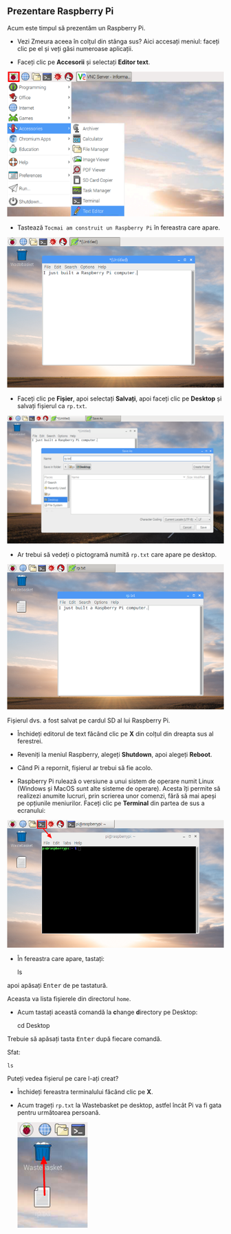## Prezentare Raspberry Pi

Acum este timpul să prezentăm un Raspberry Pi.

+ Vezi Zmeura aceea în colțul din stânga sus? Aici accesați meniul: faceți clic pe el și veți găsi numeroase aplicații.

+ Faceți clic pe **Accesorii** și selectați **Editor text**.

![captură de ecran](images/pi-accessories.png)

+ Tastează `Tocmai am construit un Raspberry Pi` în fereastra care apare.

![captură de ecran](images/pi-text-editor.png)

+ Faceți clic pe **Fișier**, apoi selectați **Salvați**, apoi faceți clic pe **Desktop** și salvați fișierul ca `rp.txt`.

![captură de ecran](images/pi-save.png)

+ Ar trebui să vedeți o pictogramă numită `rp.txt` care apare pe desktop.

![captură de ecran](images/pi-saved.png)

Fișierul dvs. a fost salvat pe cardul SD al lui Raspberry Pi.

+ Închideți editorul de text făcând clic pe **X** din colțul din dreapta sus al ferestrei.

+ Reveniți la meniul Raspberry, alegeți **Shutdown**, apoi alegeți **Reboot**.

+ Când Pi a repornit, fișierul ar trebui să fie acolo.

+ Raspberry Pi rulează o versiune a unui sistem de operare numit Linux (Windows și MacOS sunt alte sisteme de operare). Acesta îți permite să realizezi anumite lucruri, prin scrierea unor comenzi, fără să mai apeși pe opțiunile meniurilor. Faceți clic pe **Terminal** din partea de sus a ecranului:

![captură de ecran](images/pi-command-prompt.png)

+ În fereastra care apare, tastați:

    ls
    

apoi apăsați <kbd>Enter</kbd> de pe tastatură.

Aceasta va lista fișierele din directorul `home`.

+ Acum tastați această comandă la **c**hange **d**irectory pe Desktop:

    cd Desktop
    

Trebuie să apăsați tasta <kbd>Enter</kbd> după fiecare comandă.

Sfat:

    ls
    

Puteți vedea fișierul pe care l-ați creat?

+ Închideți fereastra terminalului făcând clic pe **X**.

+ Acum trageți `rp.txt` la Wastebasket pe desktop, astfel încât Pi va fi gata pentru următoarea persoană.
    
    ![captură de ecran](images/pi-waste.png)